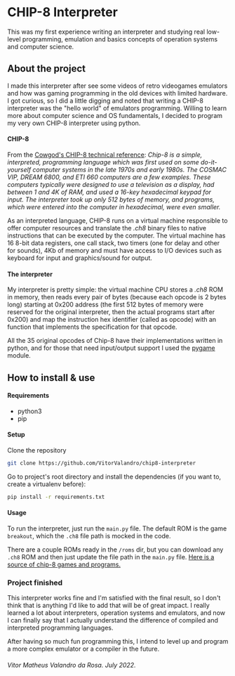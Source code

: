 # CHIP-8 Interpreter

This was my first experience writing an interpreter and studying real low-level programming, emulation and basics concepts of operation systems and computer science.

## About the project

I made this interpreter after see some videos of retro videogames emulators and how was gaming programming in the old devices with limited hardware. I got curious, so I did a little digging and noted that writing a CHIP-8 interpreter was the "hello world" of emulators programming. Willing to learn more about computer science and OS fundamentals, I decided to program my very own CHIP-8 interpreter using python.

#### CHIP-8

From the [Cowgod's CHIP-8 technical reference](http://devernay.free.fr/hacks/chip8/C8TECH10.HTM#2.2):
<cite>
Chip-8 is a simple, interpreted, programming language which was first used on some do-it-yourself computer systems in the late 1970s and early 1980s. The COSMAC VIP, DREAM 6800, and ETI 660 computers are a few examples. These computers typically were designed to use a television as a display, had between 1 and 4K of RAM, and used a 16-key hexadecimal keypad for input. The interpreter took up only 512 bytes of memory, and programs, which were entered into the computer in hexadecimal, were even smaller.
</cite>

As an interpreted language, CHIP-8 runs on a virtual machine responsible to offer computer resources and translate the <i>.ch8</i> binary files to native instructions that can be executed by the computer. The virtual machine has 16 8-bit data registers, one call stack, two timers (one for delay and other for sounds), 4Kb of memory and must have access to I/O devices such as keyboard for input and graphics/sound for output.

#### The interpreter

My interpreter is pretty simple: the virtual machine CPU stores a <i>.ch8</i> ROM in memory, then reads every pair of bytes (because each opcode is 2 bytes long) starting at 0x200 address (the first 512 bytes of memory were reserved for the original interpreter, then the actual programs start after 0x200) and map the instruction hex identifier (called as opcode) with an function that implements the specification for that opcode.

All the 35 original opcodes of Chip-8 have their implementations written in python, and for those that need input/output support I used the [pygame](ttps://www.pygame.org) module.

## How to install & use

#### Requirements

- python3
- pip

#### Setup

Clone the repository

```bash
git clone https://github.com/VitorValandro/chip8-interpreter
```

Go to project's root directory and install the dependencies (if you want to, create a virtualenv before):

```bash
pip install -r requirements.txt
```

#### Usage

To run the interpreter, just run the `main.py` file. The default ROM is the game `breakout`, which the `.ch8` file path is mocked in the code.

There are a couple ROMs ready in the `/roms` dir, but you can download any `.ch8` ROM and then just update the file path in the `main.py` file. [Here is a source of chip-8 games and programs.](https://github.com/kripod/chip8-roms)

### Project finished

This interpreter works fine and I'm satisfied with the final result, so I don't think that is anything I'd like to add that will be of great impact. I really learned a lot about interpreters, operation systems and emulators, and now I can finally say that I actually understand the difference of compiled and interpreted programming languages.

After having so much fun programming this, I intend to level up and program a more complex emulator or a compiler in the future.

###### Vitor Matheus Valandro da Rosa. July 2022.
